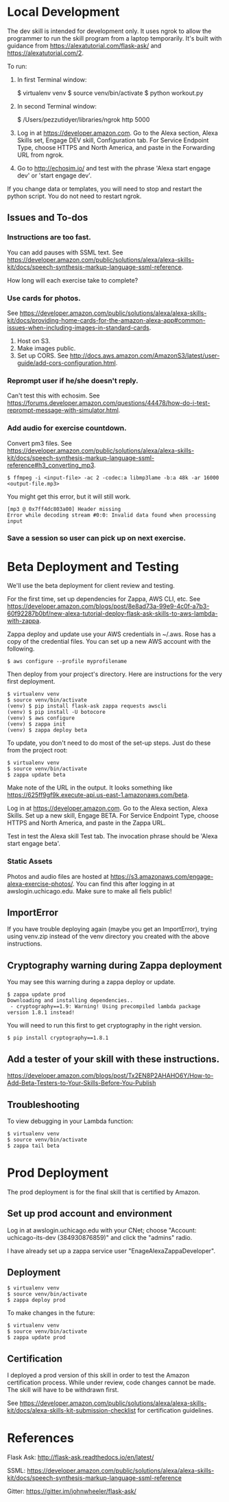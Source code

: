 # Local Development #

The dev skill is intended for development only. It uses ngrok to allow the programmer to run the skill program from a laptop temporarily. It's built with guidance from https://alexatutorial.com/flask-ask/ and https://alexatutorial.com/2.


To run:

1. In first Terminal window:

	$ virtualenv venv
	$ source venv/bin/activate
	$ python workout.py

2. In second Terminal window:

	$ /Users/pezzutidyer/libraries/ngrok http 5000

3. Log in at https://developer.amazon.com. Go to the Alexa section, Alexa Skills set, Engage DEV skill, Configuration tab. For Service Endpoint Type, choose HTTPS and North America, and paste in the Forwarding URL from ngrok.

4. Go to http://echosim.io/ and test with the phrase 'Alexa start engage dev' or 'start engage dev'.

If you change data or templates, you will need to stop and restart the python script. You do not need to restart ngrok.


## Issues and To-dos ##

### Instructions are too fast. ###
You can add pauses with SSML text. See https://developer.amazon.com/public/solutions/alexa/alexa-skills-kit/docs/speech-synthesis-markup-language-ssml-reference.

How long will each exercise take to complete?

### Use cards for photos. ###
See https://developer.amazon.com/public/solutions/alexa/alexa-skills-kit/docs/providing-home-cards-for-the-amazon-alexa-app#common-issues-when-including-images-in-standard-cards.
1. Host on S3.
2. Make images public.
3. Set up CORS. See http://docs.aws.amazon.com/AmazonS3/latest/user-guide/add-cors-configuration.html.

### Reprompt user if he/she doesn't reply. ###
Can't test this with echosim. See https://forums.developer.amazon.com/questions/44478/how-do-i-test-reprompt-message-with-simulator.html.

### Add audio for exercise countdown. ###
Convert pm3 files. See https://developer.amazon.com/public/solutions/alexa/alexa-skills-kit/docs/speech-synthesis-markup-language-ssml-reference#h3_converting_mp3.

	$ ffmpeg -i <input-file> -ac 2 -codec:a libmp3lame -b:a 48k -ar 16000 <output-file.mp3>

You might get this error, but it will still work.

	[mp3 @ 0x7ff4dc803a00] Header missing
	Error while decoding stream #0:0: Invalid data found when processing input


### Save a session so user can pick up on next exercise. ###



# Beta Deployment and Testing #

We'll use the beta deployment for client review and testing.

For the first time, set up dependencies for Zappa, AWS CLI, etc. See https://developer.amazon.com/blogs/post/8e8ad73a-99e9-4c0f-a7b3-60f92287b0bf/new-alexa-tutorial-deploy-flask-ask-skills-to-aws-lambda-with-zappa.

Zappa deploy and update use your AWS credentials in ~/.aws. Rose has a copy of the credential files. You can set up a new AWS account with the following.

	$ aws configure --profile myprofilename

Then deploy from your project's directory. Here are instructions for the very first deployment.

	$ virtualenv venv
	$ source venv/bin/activate
	(venv) $ pip install flask-ask zappa requests awscli
	(venv) $ pip install -U botocore
	(venv) $ aws configure
	(venv) $ zappa init
	(venv) $ zappa deploy beta

To update, you don't need to do most of the set-up steps. Just do these from the project root:

	$ virtualenv venv
	$ source venv/bin/activate
	$ zappa update beta

Make note of the URL in the output. It looks something like https://625ff9gf9k.execute-api.us-east-1.amazonaws.com/beta.

Log in at https://developer.amazon.com. Go to the Alexa section, Alexa Skills. Set up a new skill, Engage BETA. For Service Endpoint Type, choose HTTPS and North America, and paste in the Zappa URL.

Test in test the Alexa skill Test tab. The invocation phrase should be 'Alexa start engage beta'.

### Static Assets ###
Photos and audio files are hosted at https://s3.amazonaws.com/engage-alexa-exercise-photos/. You can find this after logging in at awslogin.uchicago.edu. Make sure to make all fiels public!

## ImportError ##

If you have trouble deploying again (maybe you get an ImportError), trying using venv.zip instead of the venv directory you created with the above instructions.

## Cryptography warning during Zappa deployment ##
You may see this warning during a zappa deploy or update.

	$ zappa update prod
	Downloading and installing dependencies..
	 - cryptography==1.9: Warning! Using precompiled lambda package version 1.8.1 instead!

You will need to run this first to get cryptography in the right version.

	$ pip install cryptography==1.8.1


## Add a tester of your skill with these instructions. ##

https://developer.amazon.com/blogs/post/Tx2EN8P2AHAHO6Y/How-to-Add-Beta-Testers-to-Your-Skills-Before-You-Publish

## Troubleshooting ##

To view debugging in your Lambda function:

	$ virtualenv venv
	$ source venv/bin/activate
	$ zappa tail beta




# Prod Deployment #

The prod deployment is for the final skill that is certified by Amazon.

## Set up prod account and environment ##

Log in at awslogin.uchicago.edu with your CNet; choose "Account: uchicago-its-dev (384930876859)" and click the "admins" radio. 

I have already set up a zappa service user "EnageAlexaZappaDeveloper".

## Deployment ##

	$ virtualenv venv
	$ source venv/bin/activate
	$ zappa deploy prod

To make changes in the future:

	$ virtualenv venv
	$ source venv/bin/activate
	$ zappa update prod

## Certification ##

I deployed a prod version of this skill in order to test the Amazon certification process. While under review, code changes cannot be made. The skill will have to be withdrawn first.

See https://developer.amazon.com/public/solutions/alexa/alexa-skills-kit/docs/alexa-skills-kit-submission-checklist for certification guidelines.



# References #

Flask Ask: http://flask-ask.readthedocs.io/en/latest/

SSML: https://developer.amazon.com/public/solutions/alexa/alexa-skills-kit/docs/speech-synthesis-markup-language-ssml-reference

Gitter: https://gitter.im/johnwheeler/flask-ask/
